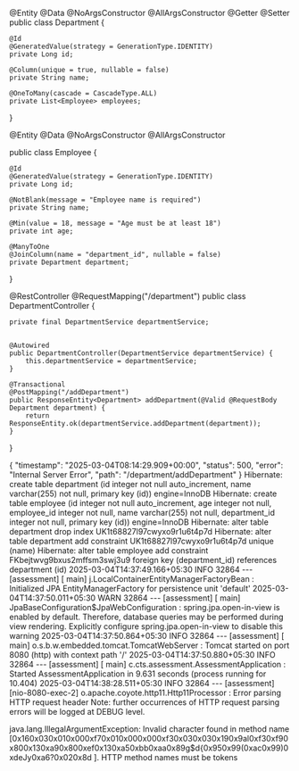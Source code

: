 @Entity
@Data
@NoArgsConstructor
@AllArgsConstructor
@Getter
@Setter
public class Department {

    @Id
    @GeneratedValue(strategy = GenerationType.IDENTITY)
    private Long id;

    @Column(unique = true, nullable = false)
    private String name;

    @OneToMany(cascade = CascadeType.ALL)
    private List<Employee> employees;
}


@Entity
@Data
@NoArgsConstructor
@AllArgsConstructor

public class Employee {

    @Id
    @GeneratedValue(strategy = GenerationType.IDENTITY)
    private Long id;

    @NotBlank(message = "Employee name is required")
    private String name;

    @Min(value = 18, message = "Age must be at least 18")
    private int age;

    @ManyToOne
    @JoinColumn(name = "department_id", nullable = false)
    private Department department;

}

@RestController
@RequestMapping("/department")
public class DepartmentController {

    private final DepartmentService departmentService;


    @Autowired
    public DepartmentController(DepartmentService departmentService) {
        this.departmentService = departmentService;
    }

    @Transactional
    @PostMapping("/addDepartment")
    public ResponseEntity<Department> addDepartment(@Valid @RequestBody Department department) {
        return ResponseEntity.ok(departmentService.addDepartment(department));
    }

}

{
    "timestamp": "2025-03-04T08:14:29.909+00:00",
    "status": 500,
    "error": "Internal Server Error",
    "path": "/department/addDepartment"
}
Hibernate: create table department (id integer not null auto_increment, name varchar(255) not null, primary key (id)) engine=InnoDB
Hibernate: create table employee (id integer not null auto_increment, age integer not null, employee_id integer not null, name varchar(255) not null, department_id integer not null, primary key (id)) engine=InnoDB
Hibernate: alter table department drop index UK1t68827l97cwyxo9r1u6t4p7d
Hibernate: alter table department add constraint UK1t68827l97cwyxo9r1u6t4p7d unique (name)
Hibernate: alter table employee add constraint FKbejtwvg9bxus2mffsm3swj3u9 foreign key (department_id) references department (id)
2025-03-04T14:37:49.166+05:30  INFO 32864 --- [assessment] [           main] j.LocalContainerEntityManagerFactoryBean : Initialized JPA EntityManagerFactory for persistence unit 'default'
2025-03-04T14:37:50.011+05:30  WARN 32864 --- [assessment] [           main] JpaBaseConfiguration$JpaWebConfiguration : spring.jpa.open-in-view is enabled by default. Therefore, database queries may be performed during view rendering. Explicitly configure spring.jpa.open-in-view to disable this warning
2025-03-04T14:37:50.864+05:30  INFO 32864 --- [assessment] [           main] o.s.b.w.embedded.tomcat.TomcatWebServer  : Tomcat started on port 8080 (http) with context path '/'
2025-03-04T14:37:50.880+05:30  INFO 32864 --- [assessment] [           main] c.cts.assessment.AssessmentApplication   : Started AssessmentApplication in 9.631 seconds (process running for 10.404)
2025-03-04T14:38:28.511+05:30  INFO 32864 --- [assessment] [nio-8080-exec-2] o.apache.coyote.http11.Http11Processor   : Error parsing HTTP request header
 Note: further occurrences of HTTP request parsing errors will be logged at DEBUG level.

java.lang.IllegalArgumentException: Invalid character found in method name [0x160x030x010x000xf70x010x000x000xf30x030x030x190x9al0xf30xf90x800x130xa90x800xef0x130xa50xbb0xaa0x89g$d{0x950x99(0xac0x99)0xdeJy0xa6?0x020x8d ]. HTTP method names must be tokens
	
